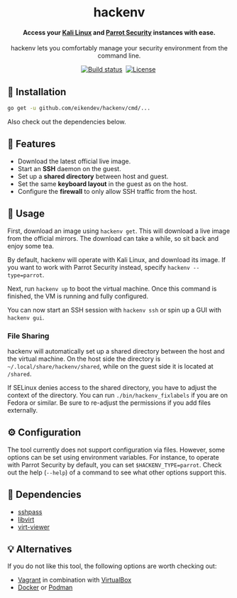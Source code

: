 <div align="center">
	<h1>hackenv</h1>
	<h4 align="center">
		Access your <a href="https://www.kali.org/">Kali Linux</a> and <a href="https://www.parrotsec.org/">Parrot Security</a> instances with ease.
	</h4>
	<p>hackenv lets you comfortably manage your security environment from the command line.</p>
</div>

<p align="center">
	<a href="https://github.com/eikendev/hackenv/actions"><img alt="Build status" src="https://img.shields.io/github/workflow/status/eikendev/hackenv/Main"/></a>&nbsp;
	<a href="https://github.com/eikendev/hackenv/blob/master/LICENSE"><img alt="License" src="https://img.shields.io/github/license/eikendev/hackenv"/></a>&nbsp;
</p>

## 🚀&nbsp;Installation

```bash
go get -u github.com/eikendev/hackenv/cmd/...
```

Also check out the dependencies below.

## 🤘&nbsp;Features

- Download the latest official live image.
- Start an **SSH** daemon on the guest.
- Set up a **shared directory** between host and guest.
- Set the same **keyboard layout** in the guest as on the host.
- Configure the **firewall** to only allow SSH traffic from the host.

## 📄&nbsp;Usage

First, download an image using `hackenv get`.
This will download a live image from the official mirrors.
The download can take a while, so sit back and enjoy some tea.

By default, hackenv will operate with Kali Linux, and download its image.
If you want to work with Parrot Security instead, specify `hackenv --type=parrot`.

Next, run `hackenv up` to boot the virtual machine.
Once this command is finished, the VM is running and fully configured.

You can now start an SSH session with `hackenv ssh` or spin up a GUI with `hackenv gui`.

### File Sharing

hackenv will automatically set up a shared directory between the host and the virtual machine.
On the host side the directory is `~/.local/share/hackenv/shared`, while on the guest side it is located at `/shared`.

If SELinux denies access to the shared directory, you have to adjust the context of the directory.
You can run `./bin/hackenv_fixlabels` if you are on Fedora or similar.
Be sure to re-adjust the permissions if you add files externally.

## ⚙&nbsp;Configuration

The tool currently does not support configuration via files.
However, some options can be set using environment variables.
For instance, to operate with Parrot Security by default, you can set `$HACKENV_TYPE=parrot`.
Check out the help (`--help`) of a command to see what other options support this.

## 🥙&nbsp;Dependencies

- [sshpass](https://sourceforge.net/projects/sshpass/)
- [libvirt](https://libvirt.org/)
- [virt-viewer](https://virt-manager.org/)

## 💡&nbsp;Alternatives

If you do not like this tool, the following options are worth checking out:
- [Vagrant](https://www.vagrantup.com/) in combination with [VirtualBox](https://www.virtualbox.org/)
- [Docker](https://www.docker.com/) or [Podman](https://podman.io/)
